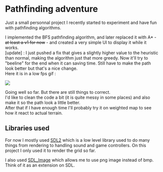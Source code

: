 # Pathfinding adventure

Just a small personnal project I recently started to experiment and have fun with pathfinding algorithms.

I implemented the BFS pathfinding algorithm, and later replaced it with A* - ~~at least a v1 for now~~ - and created a very simple UI to display it while it works.  
\[update\] : I just pushed a fix that gives a slightly higher value to the heuristic than normal, making the algorithm just that more greedy. Now it'll try to "beeline" for the end when it can saving time. Still have to make the path look better but that's a nice change.  
Here it is in a low fps gif :


![](astarv2.gif)

Going well so far. But there are still things to correct.  
I'd like to clean the code a bit (it is quite messy in some places) and also make it so the path look a little better.  
After that if I have enough time I'll probably try it on weighted map to see how it react to actual terrain.


## Libraries used

For now I mostly used [SDL2](https://libsdl.org/) which is a low level library used to do many things from rendering to handling sound and game controllers. 
On this project I only used it to render the grid so far.  

I also used [SDL_Image](https://www.libsdl.org/projects/SDL_image/) which allows me to use png image instead of bmp. Think of it as an extension on SDL.
